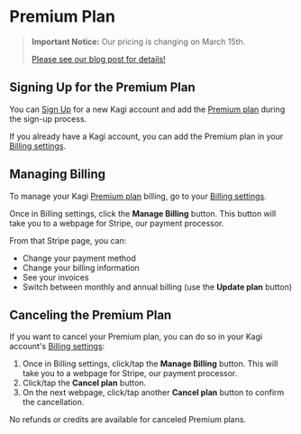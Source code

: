 # Premium Plan

> **Important Notice:** Our pricing is changing on March 15th.
>
> [Please see our blog post for details!](https://blog.kagi.com/update-kagi-search-pricing)

## Signing Up for the Premium Plan

You can [Sign Up](https://kagi.com/signup) for a new Kagi account and add the [Premium plan](plan-types.md) during the sign-up process.

If you already have a Kagi account, you can add the Premium plan in your [Billing settings](https://kagi.com/settings?p=billing).

## Managing Billing

To manage your Kagi [Premium plan](plan-types.md) billing, go to your [Billing settings](https://kagi.com/settings?p=billing).

Once in Billing settings, click the **Manage Billing** button. This button will take you to a webpage for Stripe, our payment processor.

From that Stripe page, you can:

- Change your payment method
- Change your billing information
- See your invoices
- Switch between monthly and annual billing (use the **Update plan** button)

## Canceling the Premium Plan

If you want to cancel your Premium plan, you can do so in your Kagi account's [Billing settings](https://kagi.com/settings?p=billing):

1. Once in Billing settings, click/tap the **Manage Billing** button. This will take you to a webpage for Stripe, our payment processor. 
2. Click/tap the **Cancel plan** button.
3. On the next webpage, click/tap another **Cancel plan** button to confirm the cancellation.

No refunds or credits are available for canceled Premium plans.
